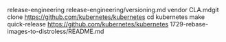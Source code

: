 release-engineering
release-engineering/versioning.md
vendor
CLA.mdgit clone https://github.com/kubernetes/kubernetes
cd kubernetes
make quick-release
https://github.com/kubernetes/kubernetes
1729-rebase-images-to-distroless/README.md
